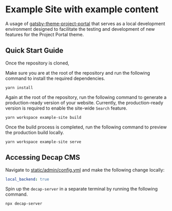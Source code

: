 # Example Site with example content

A usage of
[gatsby-theme-project-portal](https://github.com/thepolicylab-projectportals/project-portal-theme)
that serves as a local development environment designed to facilitate the testing and development of new features for the Project Portal theme. 


## Quick Start Guide

Once the repository is cloned, 

Make sure you are at the root of the repository and run the following command to install the required dependencies.

```shell
yarn install
```

Again at the root of the repository, run the following command to generate a production-ready version of your website. Currently, the production-ready version is required to enable the site-wide `Search` feature.
```shell
yarn workspace example-site build
```

Once the build process is completed, run the following command to preview the production build locally. 
```shell
yarn workspace example-site serve
```


## Accessing Decap CMS

Navigate to [static/admin/config.yml](./static/admin/config.yml) and make the following change locally:

```yaml
local_backend: true
```

Spin up the `decap-server` in a separate terminal by running the following command.

```shell
npx decap-server
```
